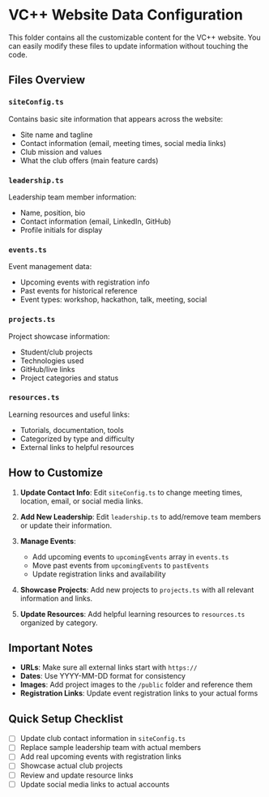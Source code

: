 # VC++ Website Data Configuration

This folder contains all the customizable content for the VC++ website. You can easily modify these files to update information without touching the code.

## Files Overview

### `siteConfig.ts`
Contains basic site information that appears across the website:
- Site name and tagline
- Contact information (email, meeting times, social media links)
- Club mission and values
- What the club offers (main feature cards)

### `leadership.ts`
Leadership team member information:
- Name, position, bio
- Contact information (email, LinkedIn, GitHub)
- Profile initials for display

### `events.ts`
Event management data:
- Upcoming events with registration info
- Past events for historical reference
- Event types: workshop, hackathon, talk, meeting, social

### `projects.ts`
Project showcase information:
- Student/club projects
- Technologies used
- GitHub/live links
- Project categories and status

### `resources.ts`
Learning resources and useful links:
- Tutorials, documentation, tools
- Categorized by type and difficulty
- External links to helpful resources

## How to Customize

1. **Update Contact Info**: Edit `siteConfig.ts` to change meeting times, location, email, or social media links.

2. **Add New Leadership**: Edit `leadership.ts` to add/remove team members or update their information.

3. **Manage Events**: 
   - Add upcoming events to `upcomingEvents` array in `events.ts`
   - Move past events from `upcomingEvents` to `pastEvents`
   - Update registration links and availability

4. **Showcase Projects**: Add new projects to `projects.ts` with all relevant information and links.

5. **Update Resources**: Add helpful learning resources to `resources.ts` organized by category.

## Important Notes

- **URLs**: Make sure all external links start with `https://`
- **Dates**: Use YYYY-MM-DD format for consistency
- **Images**: Add project images to the `/public` folder and reference them
- **Registration Links**: Update event registration links to your actual forms

## Quick Setup Checklist

- [ ] Update club contact information in `siteConfig.ts`
- [ ] Replace sample leadership team with actual members
- [ ] Add real upcoming events with registration links
- [ ] Showcase actual club projects
- [ ] Review and update resource links
- [ ] Update social media links to actual accounts